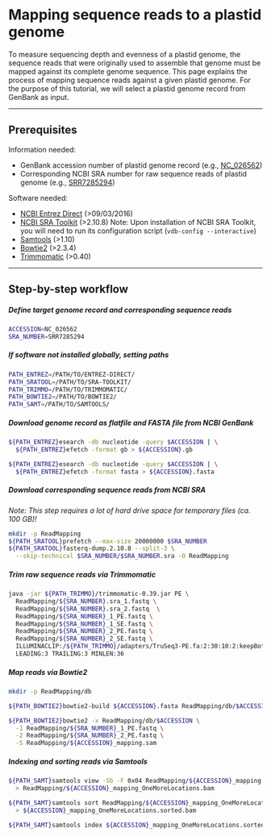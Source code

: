 # Mapping sequence reads to a plastid genome
To measure sequencing depth and evenness of a plastid genome, the sequence reads that were originally used to assemble that genome must be mapped against its complete genome sequence. This page explains the process of mapping sequence reads against a given plastid genome. For the purpose of this tutorial, we will select a plastid genome record from GenBank as input.

---

## Prerequisites

Information needed:
+ GenBank accession number of plastid genome record (e.g., [NC_026562](https://www.ncbi.nlm.nih.gov/nuccore/NC_026562))
+ Corresponding NCBI SRA number for raw sequence reads of plastid genome (e.g., [SRR7285294](https://www.ncbi.nlm.nih.gov/sra/?term=SRR7285294))

Software needed:
+ [NCBI Entrez Direct](https://www.ncbi.nlm.nih.gov/books/NBK179288/#_chapter6_Examples_) (>09/03/2016)
+ [NCBI SRA Toolkit](https://trace.ncbi.nlm.nih.gov/Traces/sra/sra.cgi?view=software) (>2.10.8)
  Note: Upon installation of NCBI SRA Toolkit, you will need to run its configuration script (`vdb-config --interactive`)
+ [Samtools](https://www.htslib.org/) (>1.10)
+ [Bowtie2](http://bowtie-bio.sourceforge.net/bowtie2/index.shtml) (>2.3.4)
+ [Trimmomatic](http://www.usadellab.org/cms/?page=trimmomatic) (>0.40)

---

## Step-by-step workflow

##### Define target genome record and corresponding sequence reads
```bash
ACCESSION=NC_026562
SRA_NUMBER=SRR7285294
```

##### If software not installed globally, setting paths
```bash
PATH_ENTREZ=/PATH/TO/ENTREZ-DIRECT/
PATH_SRATOOL=/PATH/TO/SRA-TOOLKIT/
PATH_TRIMMO=/PATH/TO/TRIMMOMATIC/
PATH_BOWTIE2=/PATH/TO/BOWTIE2/
PATH_SAMT=/PATH/TO/SAMTOOLS/
```

##### Download genome record as flatfile and FASTA file from NCBI GenBank
```bash
${PATH_ENTREZ}esearch -db nucleotide -query $ACCESSION | \
  ${PATH_ENTREZ}efetch -format gb > ${ACCESSION}.gb

${PATH_ENTREZ}esearch -db nucleotide -query $ACCESSION | \
  ${PATH_ENTREZ}efetch -format fasta > ${ACCESSION}.fasta
```

##### Download corresponding sequence reads from NCBI SRA
_Note: This step requires a lot of hard drive space for temporary files (ca. 100 GB)!_
```bash
mkdir -p ReadMapping
${PATH_SRATOOL}prefetch --max-size 20000000 $SRA_NUMBER
${PATH_SRATOOL}fasterq-dump.2.10.8 --split-3 \
  --skip-technical $SRA_NUMBER/$SRA_NUMBER.sra -O ReadMapping
```

##### Trim raw sequence reads via Trimmomatic
```bash
java -jar ${PATH_TRIMMO}/trimmomatic-0.39.jar PE \
  ReadMapping/${SRA_NUMBER}.sra_1.fastq \
  ReadMapping/${SRA_NUMBER}.sra_2.fastq  \
  ReadMapping/${SRA_NUMBER}_1_PE.fastq \
  ReadMapping/${SRA_NUMBER}_1_SE.fastq \
  ReadMapping/${SRA_NUMBER}_2_PE.fastq \
  ReadMapping/${SRA_NUMBER}_2_SE.fastq \
  ILLUMINACLIP:/${PATH_TRIMMO}/adapters/TruSeq3-PE.fa:2:30:10:2:keepBothReads \
  LEADING:3 TRAILING:3 MINLEN:36
```

##### Map reads via Bowtie2
```bash
mkdir -p ReadMapping/db

${PATH_BOWTIE2}bowtie2-build ${ACCESSION}.fasta ReadMapping/db/$ACCESSION

${PATH_BOWTIE2}bowtie2 -x ReadMapping/db/$ACCESSION \
  -1 ReadMapping/${SRA_NUMBER}_1_PE.fastq \
  -2 ReadMapping/${SRA_NUMBER}_2_PE.fastq \
  -S ReadMapping/${ACCESSION}_mapping.sam
```


##### Indexing and sorting reads via Samtools
```bash
${PATH_SAMT}samtools view -Sb -F 0x04 ReadMapping/${ACCESSION}_mapping.sam \
  > ReadMapping/${ACCESSION}_mapping_OneMoreLocations.bam

${PATH_SAMT}samtools sort ReadMapping/${ACCESSION}_mapping_OneMoreLocations.bam \
  > ${ACCESSION}_mapping_OneMoreLocations.sorted.bam

${PATH_SAMT}samtools index ${ACCESSION}_mapping_OneMoreLocations.sorted.bam
```
